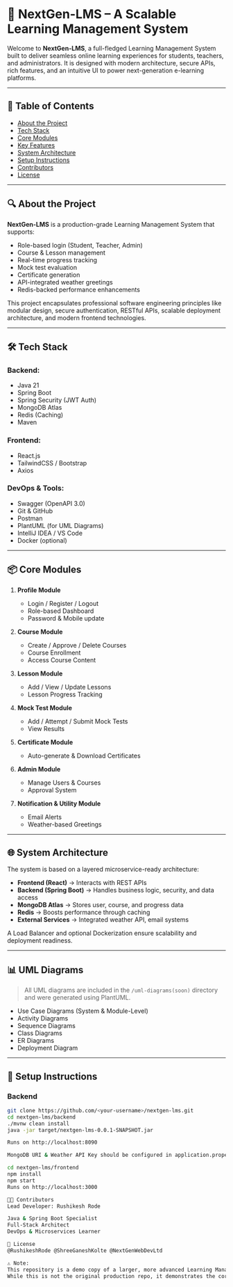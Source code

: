 # 🚀 NextGen-LMS – A Scalable Learning Management System

Welcome to **NextGen-LMS**, a full-fledged Learning Management System built to deliver seamless online learning experiences for students, teachers, and administrators. It is designed with modern architecture, secure APIs, rich features, and an intuitive UI to power next-generation e-learning platforms.

---

## 📌 Table of Contents

- [About the Project](#about-the-project)
- [Tech Stack](#tech-stack)
- [Core Modules](#core-modules)
- [Key Features](#key-features)
- [System Architecture](#system-architecture)
- [Setup Instructions](#setup-instructions)
- [Contributors](#contributors)
- [License](#license)

---

## 🔍 About the Project

**NextGen-LMS** is a production-grade Learning Management System that supports:

- Role-based login (Student, Teacher, Admin)
- Course & Lesson management
- Real-time progress tracking
- Mock test evaluation
- Certificate generation
- API-integrated weather greetings
- Redis-backed performance enhancements

This project encapsulates professional software engineering principles like modular design, secure authentication, RESTful APIs, scalable deployment architecture, and modern frontend technologies.

---

## 🛠 Tech Stack

### Backend:
- Java 21
- Spring Boot
- Spring Security (JWT Auth)
- MongoDB Atlas
- Redis (Caching)
- Maven

### Frontend:
- React.js
- TailwindCSS / Bootstrap
- Axios

### DevOps & Tools:
- Swagger (OpenAPI 3.0)
- Git & GitHub
- Postman
- PlantUML (for UML Diagrams)
- IntelliJ IDEA / VS Code
- Docker (optional)

---

## 📦 Core Modules

1. **Profile Module**
   - Login / Register / Logout
   - Role-based Dashboard
   - Password & Mobile update

2. **Course Module**
   - Create / Approve / Delete Courses
   - Course Enrollment
   - Access Course Content

3. **Lesson Module**
   - Add / View / Update Lessons
   - Lesson Progress Tracking

4. **Mock Test Module**
   - Add / Attempt / Submit Mock Tests
   - View Results

5. **Certificate Module**
   - Auto-generate & Download Certificates

6. **Admin Module**
   - Manage Users & Courses
   - Approval System

7. **Notification & Utility Module**
   - Email Alerts
   - Weather-based Greetings

---

## 🌐 System Architecture

The system is based on a layered microservice-ready architecture:

- **Frontend (React)** → Interacts with REST APIs
- **Backend (Spring Boot)** → Handles business logic, security, and data access
- **MongoDB Atlas** → Stores user, course, and progress data
- **Redis** → Boosts performance through caching
- **External Services** → Integrated weather API, email systems

A Load Balancer and optional Dockerization ensure scalability and deployment readiness.

---

## 📊 UML Diagrams

> All UML diagrams are included in the `/uml-diagrams(soon)` directory and were generated using PlantUML.

- Use Case Diagrams (System & Module-Level)
- Activity Diagrams
- Sequence Diagrams
- Class Diagrams
- ER Diagrams
- Deployment Diagram

---

## 🧪 Setup Instructions

### Backend

```bash
git clone https://github.com/<your-username>/nextgen-lms.git
cd nextgen-lms/backend
./mvnw clean install
java -jar target/nextgen-lms-0.0.1-SNAPSHOT.jar

Runs on http://localhost:8090

MongoDB URI & Weather API Key should be configured in application.properties

cd nextgen-lms/frontend
npm install
npm start
Runs on http://localhost:3000

👨‍💻 Contributors
Lead Developer: Rushikesh Rode

Java & Spring Boot Specialist
Full-Stack Architect
DevOps & Microservices Learner

📄 License
@RushikeshRode @ShreeGaneshKolte @NextGenWebDevLtd 

⚠️ Note:
This repository is a demo copy of a larger, more advanced Learning Management System project that I have built. The purpose of this version is to showcase my ability to design and develop scalable, production-grade applications using modern full-stack technologies.
While this is not the original production repo, it demonstrates the core architecture, modular design, and technical depth I bring to real-world software projects.
